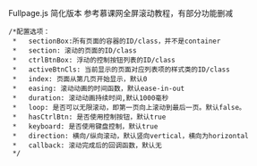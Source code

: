 Fullpage.js 简化版本
参考慕课网全屏滚动教程，有部分功能删减

    /*配置选项：
     *   sectionBox:所有页面的容器的ID/class，并不是container
     *   section: 滚动的页面的ID/class
     *   ctrlBtnBox: 浮动的控制按钮列表的ID/class
     *   activeBtnCls: 当前显示的页面对应列表项的样式类的ID/class
     *   index: 页面从第几页开始显示，默认0
     *   easing: 滚动动画的时间函数，默认ease-in-out
     *   duration: 滚动动画持续时间,默认1000毫秒
     *   loop: 是否可以无限滚动，即第一页向上滚动到最后一页。默认false。
     *   hasCtrlBtn: 是否使用控制按钮，默认true
     *   keyboard: 是否使用键盘控制，默认true
     *   direction: 横向/纵向滚动，默认竖向vertical，横向为horizontal
     *   callback: 滚动完成后的回调函数，默认无
     */
